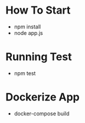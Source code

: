# How To Start
- npm install
- node app.js


# Running Test
- npm test

# Dockerize App
- docker-compose build 

